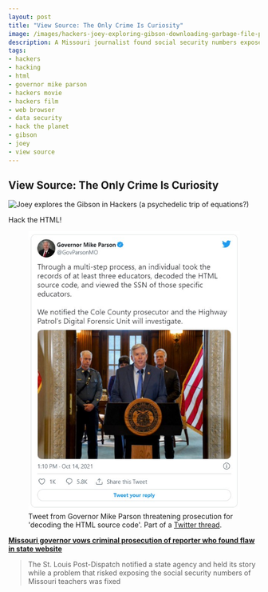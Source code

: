 ```yaml
---
layout: post
title: "View Source: The Only Crime Is Curiosity"
image: /images/hackers-joey-exploring-gibson-downloading-garbage-file-psychedelic-shit.jpg
description: A Missouri journalist found social security numbers exposed on a government website and after reporting it was accused of 'hacking' by 'decoding the HTML' by the state's Governor Mike Parson who threatened prosecution.
tags:
- hackers
- hacking
- html
- governor mike parson
- hackers movie
- hackers film
- web browser
- data security
- hack the planet
- gibson
- joey
- view source
---
```

## View Source: The Only Crime Is Curiosity

![Joey explores the Gibson in Hackers (a psychedelic trip of equations?)](/images/hackers-joey-exploring-gibson-downloading-garbage-file-psychedelic-equations-cyberdelia-nyc.gif)

Hack the HTML!


<figure class="figure"><img class="figure-img img-fluid" src="/images/govparsonmo-hack-the-html-source-code-tweet-14-october-2021-1448697768311132160.jpg" alt="Tweet from @govparsonMO Governor Mike Parson, Oct 14 2021: 'Through a multi-step process, an individual took the records of at least three educators, decoded the HTML source code, and viewed the SSN of those specific educators. We notified the Cole County prosecutor and the Highway Patrol’s Digital Forensic Unit will investigate.'">
<figcaption class="figure-caption">Tweet from Governor Mike Parson threatening prosecution for 'decoding the HTML source code'. Part of a <a href="https://twitter.com/GovParsonMO/status/1448697768311132160" target="_blank">Twitter thread</a>.</figcaption></figure>

[**Missouri governor vows criminal prosecution of reporter who found flaw in state website**](https://missouriindependent.com/2021/10/14/missouri-governor-vows-criminal-prosecution-of-reporter-who-found-flaw-in-state-website/)
> The St. Louis Post-Dispatch notified a state agency and held its story while a problem that risked exposing the social security numbers of Missouri teachers was fixed
